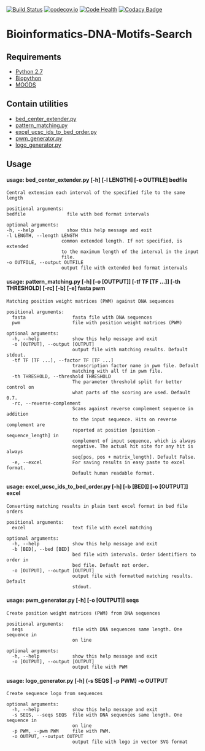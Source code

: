 [![Build Status](https://travis-ci.org/SvichkarevAnatoly/Bioinformatics-DNA-Motifs-Search.svg?branch=master)](https://travis-ci.org/SvichkarevAnatoly/Bioinformatics-DNA-Motifs-Search)
[![codecov.io](https://codecov.io/github/SvichkarevAnatoly/Bioinformatics-DNA-Motifs-Search/coverage.svg?branch=master)](https://codecov.io/github/SvichkarevAnatoly/Bioinformatics-DNA-Motifs-Search?branch=master)
[![Code Health](https://landscape.io/github/SvichkarevAnatoly/Bioinformatics-DNA-Motifs-Search/master/landscape.svg?style=flat)](https://landscape.io/github/SvichkarevAnatoly/Bioinformatics-DNA-Motifs-Search/master)
[![Codacy Badge](https://www.codacy.com/project/badge/399de443bf424f1ab69bbb9e33ba844e)](https://www.codacy.com/app/svichkarev-anatoly/Bioinformatics-DNA-Motifs-Search)

# Bioinformatics-DNA-Motifs-Search
## Requirements
+ [Python 2.7](http://www.python.org)
+ [Biopython](http://biopython.org/)
+ [MOODS](http://www.cs.helsinki.fi/group/pssmfind/)

## Contain utilities
+ [bed_center_extender.py](#usage-bed_center_extenderpy--h--l-length--o-outfile-bedfile)
+ [pattern_matching.py](#usage-pattern_matchingpy--h--o-output--tf-tf-tf---th-threshold--rc--b--e-fasta-pwm)
+ [excel_ucsc_ids_to_bed_order.py](#usage-excel_ucsc_ids_to_bed_orderpy--h--b-bed--o-output-excel)
+ [pwm_generator.py](#usage-pwm_generatorpy--h--o-output-seqs)
+ [logo_generator.py](#usage-logo_generatorpy--h--s-seqs---p-pwm--o-output)

## Usage
#### usage: bed_center_extender.py \[-h] \[-l LENGTH] \[-o OUTFILE] bedfile

    Central extension each interval of the specified file to the same length

    positional arguments:
    bedfile               file with bed format intervals

    optional arguments:
    -h, --help            show this help message and exit
    -l LENGTH, --length LENGTH
                        common extended length. If not specified, is extended
                        to the maximum length of the interval in the input
                        file.
    -o OUTFILE, --output OUTFILE
                        output file with extended bed format intervals

#### usage: pattern_matching.py \[-h] \[-o \[OUTPUT]] \[-tf TF \[TF ...]] \[-th THRESHOLD] \[-rc] \[-b] \[-e] fasta pwm
    
    Matching position weight matrices (PWM) against DNA sequences
    
    positional arguments:
      fasta                 fasta file with DNA sequences
      pwm                   file with position weight matrices (PWM)
    
    optional arguments:
      -h, --help            show this help message and exit
      -o [OUTPUT], --output [OUTPUT]
                            output file with matching results. Default stdout.
      -tf TF [TF ...], --factor TF [TF ...]
                            transcription factor name in pwm file. Default
                            matching with all tf in pwm file.
      -th THRESHOLD, --threshold THRESHOLD
                            The parameter threshold split for better control on
                            what parts of the scoring are used. Default 0.7.
      -rc, --reverse-complement
                            Scans against reverse complement sequence in addition
                            to the input sequence. Hits on reverse complement are
                            reported at position [position - sequence_length] in
                            complement of input sequence, which is always
                            negative. The actual hit site for any hit is always
                            seq[pos, pos + matrix_length]. Default False.
      -e, --excel           For saving results in easy paste to excel format.
                            Default human readable format.
                            
#### usage: excel_ucsc_ids_to_bed_order.py \[-h] \[-b \[BED]] \[-o \[OUTPUT]] excel
    
    Converting matching results in plain text excel format in bed file orders
    
    positional arguments:
      excel                 text file with excel matching
    
    optional arguments:
      -h, --help            show this help message and exit
      -b [BED], --bed [BED]
                            bed file with intervals. Order identifiers to order in
                            bed file. Default not order.
      -o [OUTPUT], --output [OUTPUT]
                            output file with formatted matching results. Default
                            stdout.
                            
#### usage: pwm_generator.py \[-h] \[-o \[OUTPUT]] seqs

    Create position weight matrices (PWM) from DNA sequences
    
    positional arguments:
      seqs                  file with DNA sequences same length. One sequence in
                            on line
    
    optional arguments:
      -h, --help            show this help message and exit
      -o [OUTPUT], --output [OUTPUT]
                            output file with PWM

#### usage: logo_generator.py \[-h] (-s SEQS | -p PWM) -o OUTPUT

    Create sequence logo from sequences
    
    optional arguments:
      -h, --help            show this help message and exit
      -s SEQS, --seqs SEQS  file with DNA sequences same length. One sequence in
                            on line
      -p PWM, --pwm PWM     file with PWM.
      -o OUTPUT, --output OUTPUT
                            output file with logo in vector SVG format
